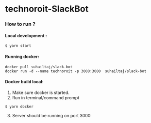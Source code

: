 # technoroit-SlackBot

### How to run ?

#### Local development :
```
$ yarn start
```


#### Running docker:

```
docker pull suhailtaj/slack-bot
docker run -d --name technoroit -p 3000:3000  suhailtaj/slack-bot
```


#### Docker build local:
1. Make sure docker is started.
2. Run in terminal/command prompt 
```
$ yarn docker
```
3. Server should be running on port 3000